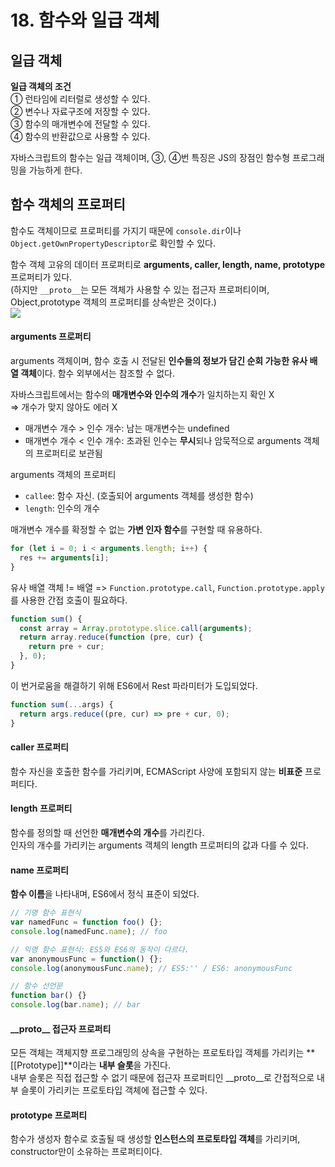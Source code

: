 # 18. 함수와 일급 객체
## 일급 객체
**일급 객체의 조건**         
① 런타임에 리터럴로 생성할 수 있다.         
② 변수나 자료구조에 저장할 수 있다.         
③ 함수의 매개변수에 전달할 수 있다.         
④ 함수의 반환값으로 사용할 수 있다.         
         
자바스크립트의 함수는 일급 객체이며, ③, ④번 특징은 JS의 장점인 함수형 프로그래밍을 가능하게 한다.         
## 함수 객체의 프로퍼티
함수도 객체이므로 프로퍼티를 가지기 때문에 `console.dir`이나 `Object.getOwnPropertyDescriptor`로 확인할 수 있다.         
         
함수 객체 고유의 데이터 프로퍼티로 **arguments, caller, length, name, prototype** 프로퍼티가 있다.         
(하지만 `__proto__`는 모든 객체가 사용할 수 있는 접근자 프로퍼티이며, Object,prototype 객체의 프로퍼티를 상속받은 것이다.)         
![](https://velog.velcdn.com/images/skdixm/post/248d26c8-fee9-46b1-b7eb-615b2271d2fd/image.PNG)         
         
#### arguments 프로퍼티         
arguments 객체이며, 함수 호출 시 전달된 **인수들의 정보가 담긴 순회 가능한 유사 배열 객체**이다. 함수 외부에서는 참조할 수 없다.         
         
자바스크립트에서는 함수의 **매개변수와 인수의 개수**가 일치하는지 확인 X         
=> 개수가 맞지 않아도 에러 X         
- 매개변수 개수 > 인수 개수: 남는 매개변수는 undefined         
- 매개변수 개수 < 인수 개수: 초과된 인수는 **무시**되나 암묵적으로 arguments 객체의 프로퍼티로 보관됨         
         
arguments 객체의 프로퍼티         
- `callee`: 함수 자신. (호출되어 arguments 객체를 생성한 함수)         
- `length`: 인수의 개수         
         
매개변수 개수를 확정할 수 없는 **가변 인자 함수**를 구현할 때 유용하다.         
```js         
for (let i = 0; i < arguments.length; i++) {
  res += arguments[i];
}
```
유사 배열 객체 != 배열 => `Function.prototype.call`, `Function.prototype.apply`를 사용한 간접 호출이 필요하다.         
```js
function sum() {
  const array = Array.prototype.slice.call(arguments);
  return array.reduce(function (pre, cur) {
    return pre + cur;
  }, 0);
}
```
이 번거로움을 해결하기 위해 ES6에서 Rest 파라미터가 도입되었다.         
```js
function sum(...args) {
  return args.reduce((pre, cur) => pre + cur, 0);
}
```

#### caller 프로퍼티
함수 자신을 호출한 함수를 가리키며, ECMAScript 사양에 포함되지 않는 **비표준** 프로퍼티다.         
         
#### length 프로퍼티
함수를 정의할 때 선언한 **매개변수의 개수**를 가리킨다.         
인자의 개수를 가리키는 arguments 객체의 length 프로퍼티의 값과 다를 수 있다.         

#### name 프로퍼티
**함수 이름**을 나타내며, ES6에서 정식 표준이 되었다.         
```js
// 기명 함수 표현식
var namedFunc = function foo() {};
console.log(namedFunc.name); // foo

// 익명 함수 표현식: ES5와 ES6의 동작이 다르다.
var anonymousFunc = function() {};
console.log(anonymousFunc.name); // ES5:'' / ES6: anonymousFunc

// 함수 선언문
function bar() {}
console.log(bar.name); // bar
```
         
#### \_\_proto\_\_ 접근자 프로퍼티
모든 객체는 객체지향 프로그래밍의 상속을 구현하는 프로토타입 객체를 가리키는 **[[Prototype]]**이라는 **내부 슬롯**을 가진다.         
내부 슬롯은 직접 접근할 수 없기 때문에 접근자 프로퍼티인 \__proto__로 간접적으로 내부 슬롯이 가리키는 프로토타입 객체에 접근할 수 있다.         
         
#### prototype 프로퍼티
함수가 생성자 함수로 호출될 때 생성할 **인스턴스의 프로토타입 객체**를 가리키며, constructor만이 소유하는 프로퍼티이다.         

